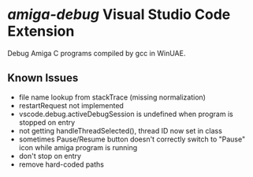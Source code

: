 # _amiga-debug_ Visual Studio Code Extension

Debug Amiga C programs compiled by gcc in WinUAE.

## Known Issues

* file name lookup from stackTrace (missing normalization)
* restartRequest not implemented
* vscode.debug.activeDebugSession is undefined when program is stopped on entry
* not getting handleThreadSelected(), thread ID now set in class
* sometimes Pause/Resume button doesn't correctly switch to "Pause" icon while amiga program is running
* don't stop on entry
* remove hard-coded paths

